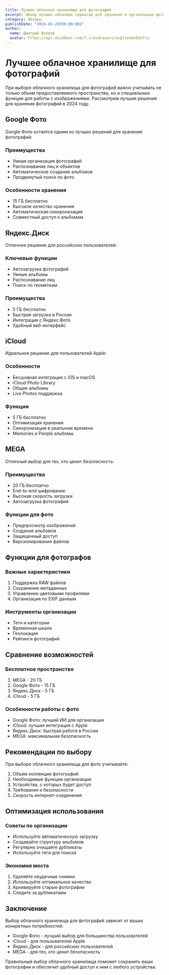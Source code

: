 ```yaml
---
title: Лучшее облачное хранилище для фотографий
excerpt: Обзор лучших облачных сервисов для хранения и организации фотографий с учетом особенностей и функций для работы с изображениями.
category: Обзоры
publishDate: "2024-02-20T00:00:00Z"
author:
  name: Дмитрий Волков
  avatar: https://api.dicebear.com/7.x/avataaars/svg?seed=Dmitry
---
```


# Лучшее облачное хранилище для фотографий

При выборе облачного хранилища для фотографий важно учитывать не только объем предоставляемого пространства, но и специальные функции для работы с изображениями. Рассмотрим лучшие решения для хранения фотографий в 2024 году.

## Google Фото

Google Фото остается одним из лучших решений для хранения фотографий:

### Преимущества

- Умная организация фотографий
- Распознавание лиц и объектов
- Автоматическое создание альбомов
- Продвинутый поиск по фото

### Особенности хранения

- 15 ГБ бесплатно
- Высокое качество хранения
- Автоматическая синхронизация
- Совместный доступ к альбомам

## Яндекс.Диск

Отличное решение для российских пользователей:

### Ключевые функции

- Автозагрузка фотографий
- Умные альбомы
- Распознавание лиц
- Поиск по геометкам

### Преимущества

- 5 ГБ бесплатно
- Быстрая загрузка в России
- Интеграция с Яндекс.Фото
- Удобный веб-интерфейс

## iCloud

Идеальное решение для пользователей Apple:

### Особенности

- Бесшовная интеграция с iOS и macOS
- iCloud Photo Library
- Общие альбомы
- Live Photos поддержка

### Функции

- 5 ГБ бесплатно
- Оптимизация хранения
- Синхронизация в реальном времени
- Memories и People альбомы

## MEGA

Отличный выбор для тех, кто ценит безопасность:

### Преимущества

- 20 ГБ бесплатно
- End-to-end шифрование
- Высокая скорость загрузки
- Автозагрузка фотографий

### Функции для фото

- Предпросмотр изображений
- Создание альбомов
- Защищенный доступ
- Версионирование файлов

## Функции для фотографов

### Важные характеристики

1. Поддержка RAW файлов
2. Сохранение метаданных
3. Управление цветовыми профилями
4. Организация по EXIF данным

### Инструменты организации

- Теги и категории
- Временная шкала
- Геолокация
- Рейтинги фотографий

## Сравнение возможностей

### Бесплатное пространство

1. MEGA - 20 ГБ
2. Google Фото - 15 ГБ
3. Яндекс.Диск - 5 ГБ
4. iCloud - 5 ГБ

### Особенности работы с фото

- Google Фото: лучший ИИ для организации
- iCloud: лучшая интеграция с Apple
- Яндекс.Диск: быстрая работа в России
- MEGA: максимальная безопасность

## Рекомендации по выбору

При выборе облачного хранилища для фото учитывайте:

1. Объем коллекции фотографий
2. Необходимые функции организации
3. Устройства, с которых будет доступ
4. Требования к безопасности
5. Скорость интернет-соединения

## Оптимизация использования

### Советы по организации

- Используйте автоматическую загрузку
- Создавайте структуру альбомов
- Регулярно очищайте дубликаты
- Используйте теги для поиска

### Экономия места

1. Удаляйте неудачные снимки
2. Используйте оптимальное качество
3. Архивируйте старые фотографии
4. Следите за дубликатами

## Заключение

Выбор облачного хранилища для фотографий зависит от ваших конкретных потребностей:

- Google Фото - лучший выбор для большинства пользователей
- iCloud - для пользователей Apple
- Яндекс.Диск - для российских пользователей
- MEGA - для тех, кто ценит безопасность

Правильный выбор облачного хранилища поможет сохранить ваши фотографии и обеспечит удобный доступ к ним с любого устройства.